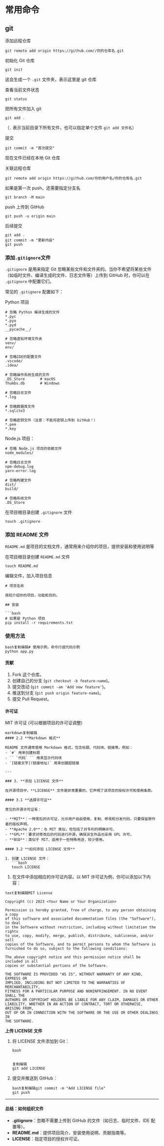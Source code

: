 # 常用命令

## git

添加远程仓库

```
git remote add origin https://github.com//你的仓库名.git
```

初始化 Git 仓库

```
git init
```

这会生成一个 `.git` 文件夹，表示这里是 git 仓库

查看当前文件状态

```
git status
```

把所有文件加入 git

```
git add .
```

（`.` 表示当前目录下所有文件，也可以指定单个文件 `git add 文件名`）

提交

```
git commit -m "首次提交"
```

现在文件已经在本地 Git 仓库

关联远程仓库

```
git remote add origin https://github.com/你的用户名/你的仓库名.git
```

如果是第一次 push，还需要指定分支名

```
git branch -M main
```

push 上传到 GitHub

```
git push -u origin main
```

后续提交

```
git add .
git commit -m "更新内容"
git push
```

### 添加`.gitignore`文件

`.gitignore` 是用来指定 Git 忽略某些文件和文件夹的。当你不希望将某些文件（如临时文件、编译生成的文件、日志文件等）上传到 GitHub 时，你可以在 `.gitignore` 中配置它们。

常见的 `.gitignore` 配置如下：

Python 项目

```
# 忽略 Python 编译生成的文件
*.pyc
*.pyo
*.pyd
__pycache__/

# 忽略虚拟环境文件夹
venv/
env/

# 忽略IDE的配置文件
.vscode/
.idea/

# 忽略操作系统生成的文件
.DS_Store       # macOS
Thumbs.db       # Windows

# 忽略日志文件
*.log

# 忽略数据库文件
*.sqlite3

# 忽略密钥文件（注意：不能将密钥上传到 GitHub！）
*.pem
*.key

```

Node.js 项目：

```
# 忽略 Node.js 项目的依赖文件
node_modules/

# 忽略日志文件
npm-debug.log
yarn-error.log

# 忽略构建文件
dist/
build/

# 忽略系统文件
.DS_Store

```

在项目根目录创建 `.gitignore` 文件

```
touch .gitignore
```

### **添加 README 文件**

`README.md` 是项目的文档文件，通常用来介绍你的项目，提供安装和使用说明等

在项目根目录创建 `README.md` 文件

```
touch README.md
```

编辑文件，加入项目信息

```
# 项目名称

简短介绍你的项目，功能和目的。

## 安装

```bash
# 如果是 Python 项目
pip install -r requirements.txt

```

### 使用方法

```
bash复制编辑# 使用示例，命令行或代码示例
python app.py
```

#### 贡献

1. Fork 这个仓库。
2. 创建自己的分支 (`git checkout -b feature-name`)。
3. 提交改动 (`git commit -am 'Add new feature'`)。
4. 推送到分支 (`git push origin feature-name`)。
5. 提交 Pull Request。

#### 许可证

MIT 许可证 (可以根据项目的许可证调整)

```
markdown复制编辑
#### 2.2 **Markdown 格式**

README 文件通常使用 Markdown 格式，包含标题、代码块、链接等。例如：
- `#` 用来创建标题
- `` `代码` `` 用来显示代码块
- `[链接文字](链接地址)` 用来创建超链接

---

### 3. **添加 LICENSE 文件**

在开源项目中，**LICENSE** 文件是非常重要的，它声明了该项目的授权许可和使用条款。

#### 3.1 **选择许可证**

常见的开源许可证有：

- **MIT**：一种宽松的许可证，允许用户自由使用、复制、修改和分发代码，只要保留原作者的版权声明。
- **Apache 2.0**：与 MIT 类似，但包括了对专利的明确许可。
- **GPL**：要求对修改后的代码进行开源，确保派生作品也采用 GPL 许可。
- **BSD**：类似于 MIT，适用于一些特殊用途，较少使用。

#### 3.2 **如何添加 LICENSE 文件**

1. 创建 LICENSE 文件：
   ```bash
   touch LICENSE
```

1. 在文件中添加相应的许可证内容。以 MIT 许可证为例，你可以添加以下内容：

```
text复制编辑MIT License

Copyright (c) 2023 <Your Name or Your Organization>

Permission is hereby granted, free of charge, to any person obtaining a copy
of this software and associated documentation files (the "Software"), to deal
in the Software without restriction, including without limitation the rights
to use, copy, modify, merge, publish, distribute, sublicense, and/or sell
copies of the Software, and to permit persons to whom the Software is
furnished to do so, subject to the following conditions:

The above copyright notice and this permission notice shall be included in all
copies or substantial portions of the Software.

THE SOFTWARE IS PROVIDED "AS IS", WITHOUT WARRANTY OF ANY KIND, EXPRESS OR
IMPLIED, INCLUDING BUT NOT LIMITED TO THE WARRANTIES OF MERCHANTABILITY,
FITNESS FOR A PARTICULAR PURPOSE AND NONINFRINGEMENT. IN NO EVENT SHALL THE
AUTHORS OR COPYRIGHT HOLDERS BE LIABLE FOR ANY CLAIM, DAMAGES OR OTHER
LIABILITY, WHETHER IN AN ACTION OF CONTRACT, TORT OR OTHERWISE, ARISING FROM,
OUT OF OR IN CONNECTION WITH THE SOFTWARE OR THE USE OR OTHER DEALINGS IN
THE SOFTWARE.
```

**上传 LICENSE 文件**

1. 将 LICENSE 文件添加到 Git：

   ```
   bash
   
   
   复制编辑
   git add LICENSE
   ```

2. 提交并推送到 GitHub：

   ```
   bash复制编辑git commit -m "Add LICENSE file"
   git push
   ```

------

####  **总结：如何组织文件**

- **.gitignore**：忽略不需要上传到 GitHub 的文件（如日志、临时文件、IDE 配置等）。
- **README.md**：提供项目简介、安装使用说明、贡献指南等。
- **LICENSE**：指定项目的授权许可证。